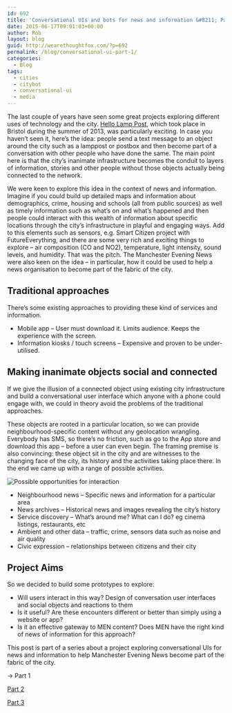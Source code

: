 ```yaml
---
id: 692
title: 'Conversational UIs and bots for news and information &#8211; Part 1'
date: 2015-06-17T09:01:03+00:00
author: Rob
layout: blog
guid: http://wearethoughtfox.com/?p=692
permalink: /blog/conversational-ui-part-1/
categories:
  - Blog
tags:
  - cities
  - citybot
  - conversational-ui
  - media
---
```

The last couple of years have seen some great projects exploring different uses of technology and the city. [Hello Lamp Post](http://www.hellolamppost.co.uk/), which took place in Bristol during the summer of 2013, was particularly exciting. In case you haven’t seen it, here’s the idea: people send a text message to an object around the city such as a lamppost or postbox and then become part of a conversation with other people who have done the same. The main point here is that the city’s inanimate infrastructure becomes the conduit to layers of information, stories and other people without those objects actually being connected to the network.

We were keen to explore this idea in the context of news and information. Imagine if you could build up detailed maps and information about demographics, crime, housing and schools (all from public sources) as well as timely information such as what’s on and what’s happened and then people could interact with this wealth of information about specific locations through the city’s infrastructure in playful and engaging ways. Add to this elements such as sensors, e.g. Smart Citizen project with FutureEverything, and there are some very rich and exciting things to explore &#8211; air composition (CO and NO2), temperature, light intensity, sound levels, and humidity. That was the pitch. The Manchester Evening News were also keen on the idea &#8211; in particular, how it could be used to help a news organisation to become part of the fabric of the city.

## Traditional approaches

There’s some existing approaches to providing these kind of services and information.

  * Mobile app &#8211; User must download it. Limits audience. Keeps the experience with the screen.
  * Information kiosks / touch screens &#8211; Expensive and proven to be under-utilised.

## Making inanimate objects social and connected

If we give the illusion of a connected object using existing city infrastructure and build a conversational user interface which anyone with a phone could engage with, we could in theory avoid the problems of the traditional approaches.

These objects are rooted in a particular location, so we can provide neighbourhood-specific content without any geolocation wrangling. Everybody has SMS, so there’s no friction, such as go to the App store and download this app &#8211; before a user can even begin. The framing premise is also convincing: these object sit in the city and are witnesses to the changing face of the city, its history and the activities taking place there. In the end we came up with a range of possible activities.

![Possible opportunities for interaction](http://wearethoughtfox.com/site/wp-content/uploads/2015/06/men-project.001.jpg)

  * Neighbourhood news &#8211; Specific news and information for a particular area
  * News archives &#8211; Historical news and images revealing the city’s history
  * Service discovery &#8211; What’s around me? What can I do? eg cinema listings, restaurants, etc
  * Ambient and other data &#8211; traffic, crime, sensors data such as noise and air quality
  * Civic expression &#8211; relationships between citizens and their city

## Project Aims

So we decided to build some prototypes to explore:

  * Will users interact in this way? Design of conversation user interfaces and social objects and reactions to them
  * Is it useful? Are these encounters different or better than simply using a website or app?
  * Is it an effective gateway to MEN content? Does MEN have the right kind of news of information for this approach?

This post is part of a series about a project exploring conversational UIs for news and information to help Manchester Evening News become part of the fabric of the city.

→ Part 1

[Part 2](http://wearethoughtfox.com/blog/conversational-ui-part-2/)

[Part 3](http://wearethoughtfox.com/blog/conversational-uis-part-3/)

